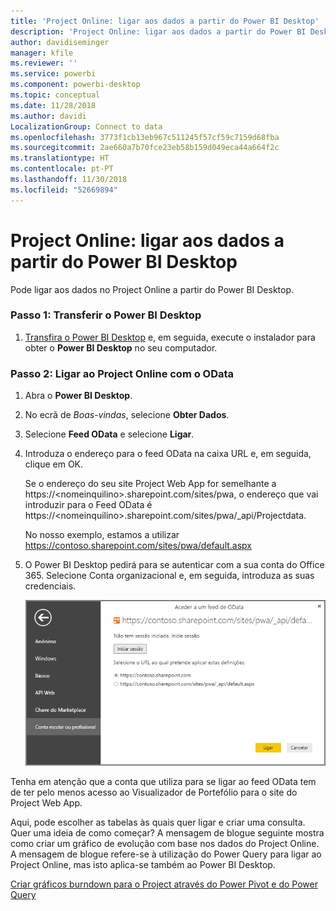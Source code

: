 ```yaml
---
title: 'Project Online: ligar aos dados a partir do Power BI Desktop'
description: 'Project Online: ligar aos dados a partir do Power BI Desktop'
author: davidiseminger
manager: kfile
ms.reviewer: ''
ms.service: powerbi
ms.component: powerbi-desktop
ms.topic: conceptual
ms.date: 11/28/2018
ms.author: davidi
LocalizationGroup: Connect to data
ms.openlocfilehash: 3773f1cb13eb967c511245f57cf59c7159d68fba
ms.sourcegitcommit: 2ae660a7b70fce23eb58b159d049eca44a664f2c
ms.translationtype: HT
ms.contentlocale: pt-PT
ms.lasthandoff: 11/30/2018
ms.locfileid: "52669894"
---
```

# <a name="project-online-connect-to-data-through-power-bi-desktop"></a>Project Online: ligar aos dados a partir do Power BI Desktop
Pode ligar aos dados no Project Online a partir do Power BI Desktop.

### <a name="step-1-download-power-bi-desktop"></a>Passo 1: Transferir o Power BI Desktop
1. [Transfira o Power BI Desktop](http://go.microsoft.com/fwlink/?LinkID=521662) e, em seguida, execute o instalador para obter o **Power BI Desktop** no seu computador.

### <a name="step-2-connect-to-project-online-with-odata"></a>Passo 2: Ligar ao Project Online com o OData
1. Abra o **Power BI Desktop**.
2. No ecrã de *Boas-vindas*, selecione **Obter Dados**.
3. Selecione **Feed OData** e selecione **Ligar**.
4. Introduza o endereço para o feed OData na caixa URL e, em seguida, clique em OK.
   
   Se o endereço do seu site Project Web App for semelhante a https://\<nomeinquilino\>.sharepoint.com/sites/pwa, o endereço que vai introduzir para o Feed OData é https://\<nomeinquilino\>.sharepoint.com/sites/pwa/\_api/Projectdata.
   
   No nosso exemplo, estamos a utilizar https://contoso.sharepoint.com/sites/pwa/default.aspx
5. O Power BI Desktop pedirá para se autenticar com a sua conta do Office 365. Selecione Conta organizacional e, em seguida, introduza as suas credenciais.
   
   ![](media/desktop-project-online-connect-to-data/image.png)

Tenha em atenção que a conta que utiliza para se ligar ao feed OData tem de ter pelo menos acesso ao Visualizador de Portefólio para o site do Project Web App. 

Aqui, pode escolher as tabelas às quais quer ligar e criar uma consulta.  Quer uma ideia de como começar?  A mensagem de blogue seguinte mostra como criar um gráfico de evolução com base nos dados do Project Online.  A mensagem de blogue refere-se à utilização do Power Query para ligar ao Project Online, mas isto aplica-se também ao Power BI Desktop.

[Criar gráficos burndown para o Project através do Power Pivot e do Power Query](http://blogs.office.com/2014/03/24/creating-burndown-charts-for-project-using-power-pivot-and-power-query/)

